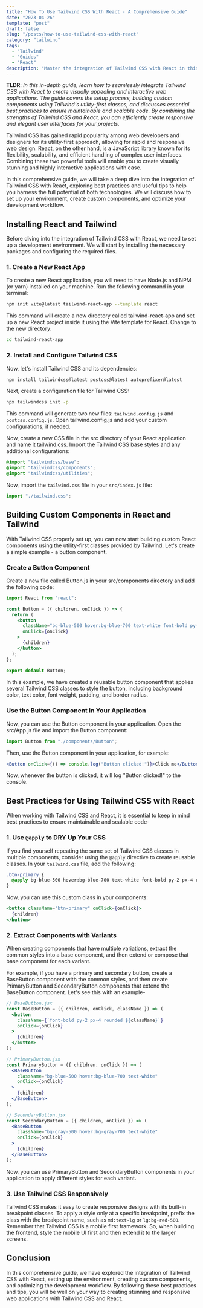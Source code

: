 ```yaml
---
title: "How To Use Tailwind CSS With React - A Comprehensive Guide"
date: "2023-04-26"
template: "post"
draft: false
slug: "/posts/how-to-use-tailwind-css-with-react"
category: "tailwind"
tags:
  - "Tailwind"
  - "Guides"
  - "React"
description: "Master the integration of Tailwind CSS with React in this guide, covering setup, custom components, and best practices."
---
```


**TLDR**: _In this in-depth guide, learn how to seamlessly integrate Tailwind CSS with React to create visually appealing and interactive web applications. The guide covers the setup process, building custom components using Tailwind's utility-first classes, and discusses essential best practices to ensure maintainable and scalable code. By combining the strengths of Tailwind CSS and React, you can efficiently create responsive and elegant user interfaces for your projects._

Tailwind CSS has gained rapid popularity among web developers and designers for its utility-first approach, allowing for rapid and responsive web design. React, on the other hand, is a JavaScript library known for its flexibility, scalability, and efficient handling of complex user interfaces. Combining these two powerful tools will enable you to create visually stunning and highly interactive applications with ease.

In this comprehensive guide, we will take a deep dive into the integration of Tailwind CSS with React, exploring best practices and useful tips to help you harness the full potential of both technologies. We will discuss how to set up your environment, create custom components, and optimize your development workflow.

## Installing React and Tailwind

Before diving into the integration of Tailwind CSS with React, we need to set up a development environment. We will start by installing the necessary packages and configuring the required files.

### 1. Create a New React App

To create a new React application, you will need to have Node.js and NPM (or yarn) installed on your machine. Run the following command in your terminal:

```bash
npm init vite@latest tailwind-react-app --template react
```

This command will create a new directory called tailwind-react-app and set up a new React project inside it using the Vite template for React. Change to the new directory:

```bash
cd tailwind-react-app
```

### 2. Install and Configure Tailwind CSS

Now, let's install Tailwind CSS and its dependencies:

```bash
npm install tailwindcss@latest postcss@latest autoprefixer@latest
```

Next, create a configuration file for Tailwind CSS:

```bash
npx tailwindcss init -p
```

This command will generate two new files: `tailwind.config.js` and `postcss.config.js`. Open tailwind.config.js and add your custom configurations, if needed.

Now, create a new CSS file in the src directory of your React application and name it tailwind.css. Import the Tailwind CSS base styles and any additional configurations:

```css
@import "tailwindcss/base";
@import "tailwindcss/components";
@import "tailwindcss/utilities";
```

Now, import the `tailwind.css` file in your `src/index.js` file:

```javascript
import "./tailwind.css";
```

## Building Custom Components in React and Tailwind

With Tailwind CSS properly set up, you can now start building custom React components using the utility-first classes provided by Tailwind. Let's create a simple example - a button component.

### Create a Button Component

Create a new file called Button.js in your src/components directory and add the following code:

```jsx
import React from "react";

const Button = ({ children, onClick }) => {
  return (
    <button
      className="bg-blue-500 hover:bg-blue-700 text-white font-bold py-2 px-4 rounded"
      onClick={onClick}
    >
      {children}
    </button>
  );
};

export default Button;
```

In this example, we have created a reusable button component that applies several Tailwind CSS classes to style the button, including background color, text color, font weight, padding, and border radius.

### Use the Button Component in Your Application

Now, you can use the Button component in your application. Open the src/App.js file and import the Button component:

```jsx
import Button from "./components/Button";
```

Then, use the Button component in your application, for example:

```jsx
<Button onClick={() => console.log("Button clicked!")}>Click me</Button>
```

Now, whenever the button is clicked, it will log "Button clicked!" to the console.

## Best Practices for Using Tailwind CSS with React

When working with Tailwind CSS and React, it is essential to keep in mind best practices to ensure maintainable and scalable code-

### 1. Use `@apply` to DRY Up Your CSS

If you find yourself repeating the same set of Tailwind CSS classes in multiple components, consider using the `@apply` directive to create reusable classes. In your `tailwind.css` file, add the following:

```css
.btn-primary {
  @apply bg-blue-500 hover:bg-blue-700 text-white font-bold py-2 px-4 rounded;
}
```

Now, you can use this custom class in your components:

```jsx
<button className="btn-primary" onClick={onClick}>
  {children}
</button>
```

### 2. Extract Components with Variants

When creating components that have multiple variations, extract the common styles into a base component, and then extend or compose that base component for each variant.

For example, if you have a primary and secondary button, create a BaseButton component with the common styles, and then create PrimaryButton and SecondaryButton components that extend the BaseButton component. Let's see this with an example-

```jsx
// BaseButton.jsx
const BaseButton = ({ children, onClick, className }) => (
  <button
    className={`font-bold py-2 px-4 rounded ${className}`}
    onClick={onClick}
  >
    {children}
  </button>
);

// PrimaryButton.jsx
const PrimaryButton = ({ children, onClick }) => (
  <BaseButton
    className="bg-blue-500 hover:bg-blue-700 text-white"
    onClick={onClick}
  >
    {children}
  </BaseButton>
);

// SecondaryButton.jsx
const SecondaryButton = ({ children, onClick }) => (
  <BaseButton
    className="bg-gray-500 hover:bg-gray-700 text-white"
    onClick={onClick}
  >
    {children}
  </BaseButton>
);
```

Now, you can use PrimaryButton and SecondaryButton components in your application to apply different styles for each variant.

### 3. Use Tailwind CSS Responsively

Tailwind CSS makes it easy to create responsive designs with its built-in breakpoint classes. To apply a style only at a specific breakpoint, prefix the class with the breakpoint name, such as `md:text-lg` or `lg:bg-red-500`. Remember that Tailwind CSS is a mobile first framework. So, when building the frontend, style the mobile UI first and then extend it to the larger screens.

## Conclusion

In this comprehensive guide, we have explored the integration of Tailwind CSS with React, setting up the environment, creating custom components, and optimizing the development workflow. By following these best practices and tips, you will be well on your way to creating stunning and responsive web applications with Tailwind CSS and React.
